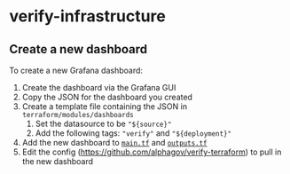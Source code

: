 # verify-infrastructure

## Create a new dashboard

To create a new Grafana dashboard:

1. Create the dashboard via the Grafana GUI
2. Copy the JSON for the dashboard you created
3. Create a template file containing the JSON in `terraform/modules/dashboards`
   1. Set the datasource to be `"${source}"`
   2. Add the following tags: `"verify"` and `"${deployment}"`
4. Add the new dashboard to [`main.tf`](terraform/modules/dashboards/main.tf) and [`outputs.tf`](terraform/modules/dashboards/outputs.tf)
5. Edit the config (https://github.com/alphagov/verify-terraform) to pull in the new dashboard
